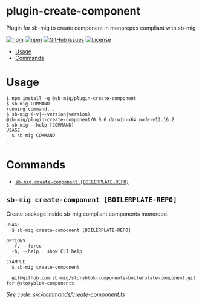 plugin-create-component
=======================

Plugin for sb-mig to create component in monorepos compliant with sb-mig

[![npm](https://img.shields.io/npm/v/@sb-mig/plugin-create-component.svg)](https://www.npmjs.com/package/@sb-mig/plugin-create-component)
[![npm](https://img.shields.io/npm/dt/@sb-mig/plugin-create-component.svg)](ttps://img.shields.io/npm/dt/@sb-mig/plugin-create-component.svg)
[![GitHub issues](https://img.shields.io/github/issues/sb-mig/plugin-create-component.svg?style=flat-square&v=1)](https://github.com/sb-mig/plugin-create-component/issues?q=is%3Aopen+is%3Aissue)
[![License](https://img.shields.io/npm/l/@sb-mig/plugin-create-component.svg)](https://github.com/sb-mig/plugin-create-component/blob/master/package.json)

<!-- toc -->
* [Usage](#usage)
* [Commands](#commands)
<!-- tocstop -->
# Usage
<!-- usage -->
```sh-session
$ npm install -g @sb-mig/plugin-create-component
$ sb-mig COMMAND
running command...
$ sb-mig (-v|--version|version)
@sb-mig/plugin-create-component/0.0.6 darwin-x64 node-v12.16.2
$ sb-mig --help [COMMAND]
USAGE
  $ sb-mig COMMAND
...
```
<!-- usagestop -->
# Commands
<!-- commands -->
* [`sb-mig create-component [BOILERPLATE-REPO]`](#sb-mig-create-component-boilerplate-repo)

## `sb-mig create-component [BOILERPLATE-REPO]`

Create package inside sb-mig compliant components monorepo.

```
USAGE
  $ sb-mig create-component [BOILERPLATE-REPO]

OPTIONS
  -f, --force
  -h, --help   show CLI help

EXAMPLE
  $ sb-mig create-component

  git@github.com:sb-mig/storyblok-components-boilerplate-component.git for @storyblok-components
```

_See code: [src/commands/create-component.ts](https://github.com/sb-mig/plugin-create-component/blob/v0.0.6/src/commands/create-component.ts)_
<!-- commandsstop -->
